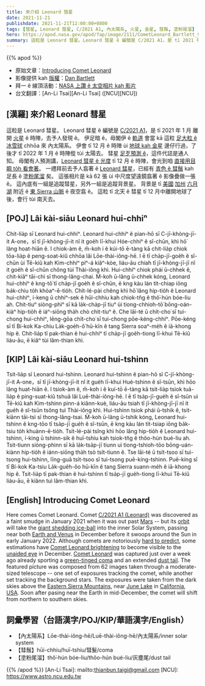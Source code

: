 ```yaml
---
title: 來介紹 Leonard 彗星
date: 2021-11-21
publishdate: 2021-11-21T12:00:00+0800
tags: [彗星, Leonard 彗星, C/2021 A1, 內太陽系, 火星, 金星, 彗鬚, 塗粉尾溜]
hero: https://apod.nasa.gov/apod/fap/image/2111/CometLeonard_Bartlett_960.jpg
summary: 這粒是 Leonard 彗星。Leonard 彗星 ê 編號是 C/2021 A1，是 tī 2021 年 1 月 離開火星 ê 時陣，去予人發現 ê。
---
```


{{% apod %}}

- 原始文章：[Introducing Comet Leonard](https://apod.nasa.gov/apod/ap211121.html)
- 影像提供 kah [版權][copyright]：[Dan Bartlett](mailto:h2ologg@yahoo.com)
- 拜一 ê 線頂活動：[NASA 上讚 ê 太空相片 kah 影片](https://events.mtu.edu/event/nasas_best_space_images_6358)
- 台文翻譯：[An-Li Tsai][An-Li Tsai] ([NCU][NCU])

## [漢羅] 來介紹 Leonard 彗星
這粒是 Leonard 彗星。
Leonard 彗星 ê 編號是 [C/2021 A1][C/2021 A1 (Leonard)]，是 tī 2021 年 1 月 離開 [火星][Mars] ê 時陣，去予人發現 ê。
伊足暗 ê，毋閣伊 ê [軌道][orbit] 會當 kā 這粒 [足大粒 ê 冰雪球][giant shedding ice-ball] chhōa 來 內太陽系。
伊會 tī 12 月 ê 時陣 ùi [地球 kah 金星][Earth and Venus] 邊仔行過，了後才 tī 2022 年 1 月 ê 時陣傱 tùi 太陽去。
彗星 [足歹預測 ê][hard to predict]，這件代誌是通人知。
毋閣有人預測講，[Leonard 彗星 ê 光度][Comet Leonard brightening] tī 12 月 ê 時陣，會光到咱 [直接用目睭 to̍h 看會著][unaided eye]。
一禮拜前去予人翕著 ê [Leonard 彗星][Comet Leonard]，已經有 [青色 ê 彗鬚][green-tinged coma] kah 足長 ê [塗粉尾溜][dust tail] 矣。
這張相片是 kā 62 張 ùi 中尺度望遠鏡翕著 ê 影像疊做一張 ê。
這內底有一組是追蹤彗星，另外一組是追蹤背景星。
背景是 tī [美國][USA] [加州][California] [六月湖][June Lake] 附近 ê [東 Sierra 山脈][Eastern Sierra Mountains] ê 夜空翕 ê。
這粒 tī 北天 ê 彗星 tī 12 月中離開地球了後，會行 tùi 南天去。

## [POJ] Lâi kài-siāu Leonard hui-chhiⁿ
Chit-lia̍p sī Leonard hui-chhiⁿ.
Leonard hui-chhiⁿ ê pian-hō sī C-jī-khòng-jī-it A-one，sī tī jī-khòng-jī-it nî it goe̍h lī-khui Hóe-chhiⁿ ê sî-chūn, khì hō͘ lâng hoat-hiān ê.
I chiok-àm ê, m̄-koh i ê kúi-tō ē-tàng kā chit-lia̍p chiok tōa-lia̍p ê peng-soat-kiû chhōa lâi Lōe-thài-iông-hē.
I ē tī cha̍p-jī-goe̍h ê sî-chūn ùi Tē-kiû kah Kim-chhiⁿ piⁿ-á kiâⁿ-kòe, liáu-āu chiah tī jī-khòng-jī-jī nî it goe̍h ê sî-chūn chông tùi Thài-iông khì.
Hui-chhiⁿ chiok phái ū-chhek ê, chit-kiāⁿ tāi-chì sī thong-lâng-chai.
M̄-koh ū-lâng ū-chhek kóng, Leonard hui-chhiⁿ ê kng-tō͘ tī cha̍p-jī goe̍h ê sî-chūn, ē kng kàu lán ti̍t-chiap iōng ba̍k-chiu to̍h khòaⁿ-ē-tio̍h.
Chi̍t-lé-pài chêng khì hō͘ lâng hip-tio̍h ê Leonard hui-chhiⁿ, í-keng ū chhiⁿ-sek ê hūi-chhiu kah chiok-tn̂g ê thô͘-hún bóe-liu ah.
Chit-tiuⁿ siòng-phìⁿ sī kā la̍k-cha̍p-jī tiuⁿ ùi tiong-chhioh-tō͘ bōng-oán-kiàⁿ hip-tio̍h ê iáⁿ-siōng tha̍h chò chi̍t-tiuⁿ ê.
Che lāi-té ū chi̍t-cho͘ sī tui-chong hui-chhiⁿ, lēng-gōa chi̍t-cho͘ sī tui-chong pōe-kéng-chhiⁿ.
Pōe-kéng sī tī Bí-kok Ka-chiu La̍k-goe̍h-ô͘ hū-kīn ê tang Sierra soaⁿ-me̍h ê iā-khong hip ê.
Chit-lia̍p tī pak-thian ê hui-chhiⁿ tī cha̍p-jī goe̍h-tiong lī-khui Tē-kiû liáu-āu, ē kiâⁿ tùi lâm-thian khì.


## [KIP] Lâi kài-siāu Leonard hui-tshinn
Tsit-lia̍p sī Leonard hui-tshinn.
Leonard hui-tshinn ê pian-hō sī C-jī-khòng-jī-it A-one，sī tī jī-khòng-jī-it nî it gue̍h lī-khui Hué-tshinn ê sî-tsūn, khì hōo lâng huat-hiān ê.
I tsiok-àm ê, m̄-koh i ê kuí-tō ē-tàng kā tsit-lia̍p tsiok tuā-lia̍p ê ping-suat-kiû tshuā lâi Luē-thài-iông-hē.
I ē tī tsa̍p-jī-gue̍h ê sî-tsūn uì Tē-kiû kah Kim-tshinn pinn-á kiânn-kuè, liáu-āu tsiah tī jī-khòng-jī-jī nî it gue̍h ê sî-tsūn tsông tuì Thài-iông khì.
Hui-tshinn tsiok phái ū-tshik ê, tsit-kiānn tāi-tsì sī thong-lâng-tsai.
M̄-koh ū-lâng ū-tshik kóng, Leonard hui-tshinn ê kng-tōo tī tsa̍p-jī gue̍h ê sî-tsūn, ē kng kàu lán ti̍t-tsiap iōng ba̍k-tsiu to̍h khuànn-ē-tio̍h.
Tsi̍t-lé-pài tsîng khì hōo lâng hip-tio̍h ê Leonard hui-tshinn, í-king ū tshinn-sik ê huī-tshiu kah tsiok-tn̂g ê thôo-hún bué-liu ah.
Tsit-tiunn siòng-phìnn sī kā la̍k-tsa̍p-jī tiunn uì tiong-tshioh-tōo bōng-uán-kiànn hip-tio̍h ê iánn-siōng tha̍h tsò tsi̍t-tiunn ê.
Tse lāi-té ū tsi̍t-tsoo sī tui-tsong hui-tshinn, līng-guā tsi̍t-tsoo sī tui-tsong puē-kíng-tshinn.
Puē-kíng sī tī Bí-kok Ka-tsiu La̍k-gue̍h-ôo hū-kīn ê tang Sierra suann-me̍h ê iā-khong hip ê.
Tsit-lia̍p tī pak-thian ê hui-tshinn tī tsa̍p-jī gue̍h-tiong lī-khui Tē-kiû liáu-āu, ē kiânn tuì lâm-thian khì.

## [English] Introducing Comet Leonard

Here comes Comet Leonard.
Comet [C/2021 A1 (Leonard)][C/2021 A1 (Leonard)] was discovered as a faint smudge in January 2021 when it was out past [Mars][Mars] -- but its [orbit][orbit] will take the [giant shedding ice-ball][giant shedding ice-ball] into the inner Solar System, passing near both [Earth and Venus][Earth and Venus] in December before it swoops around the Sun in early January 2022.
Although comets are notoriously [hard to predict][hard to predict], some estimations have [Comet Leonard brightening][Comet Leonard brightening] to become visible to the [unaided eye][unaided eye] in December.
[Comet Leonard][Comet Leonard] was captured just over a week ago already sporting a [green-tinged coma][green-tinged coma] and an extended [dust tail][dust tail].
The featured picture was composed from 62 images taken through a moderate-sized telescope -- one set of exposures tracking the comet, while another set tracking the background stars.
The exposures were taken from the dark skies above the [Eastern Sierra Mountains][Eastern Sierra Mountains], near [June Lake][June Lake] in [California][California], [USA][USA].
Soon after pasing near the Earth in mid-December, the comet will shift from northern to southern skies.

## 詞彙學習（台語漢字/POJ/KIP/華語漢字/English）
- 【內太陽系】Lōe-thài-iông-hē/Luē-thài-iông-hē/內太陽系/inner solar system
- 【彗鬚】hūi-chhiu/huī-tshiu/彗髮/coma
- 【塗粉尾溜】thô͘-hún bóe-liu/thôo-hún bué-liu/灰塵尾/dust tail


{{% /apod %}}
[An-Li Tsai]: mailto:thianbun.taigi@gmail.com
[NCU]: https://www.astro.ncu.edu.tw

[copyright]: https://apod.nasa.gov/apod/fap/lib/about_apod.html#srapply

[C/2021 A1 (Leonard)]:https://en.wikipedia.org/wiki/C/2021_A1_(Leonard)
[Mars]:https://solarsystem.nasa.gov/planets/mars/overview/
[orbit]:https://theskylive.com/3dsolarsystem?obj=cometleonard
[giant shedding ice-ball]:https://apod.nasa.gov/apod/ap101123.html
[Earth and Venus]:https://apod.nasa.gov/apod/ap200603.html
[hard to predict]:https://cdn-bdkpk.nitrocdn.com/bqXZGjFxWFeYMLUltSZDYbdHljYpzWXe/assets/static/optimized/rev-8737f8e/wp-content/uploads/2020/03/dog_body_language_x1-scaled.jpg
[Comet Leonard brightening]:https://theskylive.com/cometleonard-info#brightness
[unaided eye]:https://www.nei.nih.gov/learn-about-eye-health/healthy-vision/how-eyes-work
[Comet Leonard]:https://skyandtelescope.org/astronomy-news/how-bright-will-comet-leonard-get/
[green-tinged coma]:https://apod.nasa.gov/apod/ap170212.html
[dust tail]:https://apod.nasa.gov/apod/ap210308.html
[Eastern Sierra Mountains]:https://youtu.be/bAp-uzfIeto
[June Lake]:https://youtu.be/iXATJO5jec8
[California]:https://en.wikipedia.org/wiki/California
[USA]:https://en.wikipedia.org/wiki/United_States
